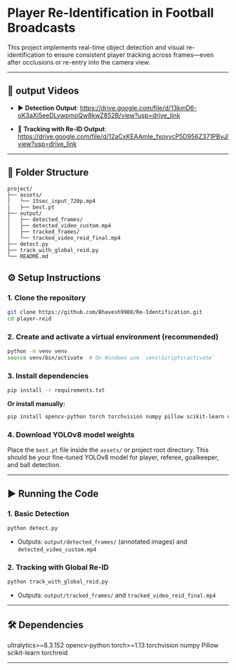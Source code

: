 # Player Re-Identification in Football Broadcasts

This project implements real-time object detection and visual re-identification to ensure consistent player tracking across frames—even after occlusions or re-entry into the camera view.

---


## 🎥 output Videos

- ▶️ **Detection Output**:
  https://drive.google.com/file/d/13kmD6-oK3aXi5eeDLywpmoQw8kwZ852B/view?usp=drive_link

- 🎯 **Tracking with Re-ID Output**:
  https://drive.google.com/file/d/12aCxKEAAmIe_fxovvcP5D956Z371PBvJ/view?usp=drive_link

---

## 📁 Folder Structure
```
project/
├── assets/
│   └── 15sec_input_720p.mp4
|   ├── best.pt
├── output/
│   ├── detected_frames/
│   ├── detected_video_custom.mp4
│   ├── tracked_frames/
│   └── tracked_video_reid_final.mp4
├── detect.py
├── track_with_global_reid.py
└── README.md
```

## ⚙️ Setup Instructions

### 1. Clone the repository
```bash
git clone https://github.com/Bhavesh9908/Re-Identification.git
cd player-reid
```

### 2. Create and activate a virtual environment (recommended)
```bash
python -m venv venv
source venv/bin/activate  # On Windows use `venv\Scripts\activate`
```

### 3. Install dependencies
```bash
pip install -r requirements.txt
```
**Or install manually:**
```bash
pip install opencv-python torch torchvision numpy pillow scikit-learn ultralytics torchreid
```

### 4. Download YOLOv8 model weights
Place the `best.pt` file inside the `assets/` or project root directory. This should be your fine-tuned YOLOv8 model for player, referee, goalkeeper, and ball detection.

---

## ▶️ Running the Code

### 1. Basic Detection
```bash
python detect.py
```
- Outputs: `output/detected_frames/` (annotated images) and `detected_video_custom.mp4`

### 2. Tracking with Global Re-ID
```bash
python track_with_global_reid.py
```
- Outputs: `output/tracked_frames/` and `tracked_video_reid_final.mp4`

---

## 🛠 Dependencies
ultralytics>=8.3.152
opencv-python
torch>=1.13
torchvision
numpy
Pillow
scikit-learn
torchreid


---


 
